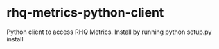 rhq-metrics-python-client
=========================

Python client to access RHQ Metrics. Install by running python setup.py install

